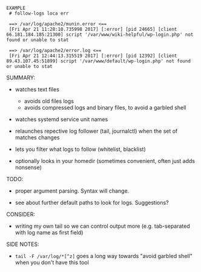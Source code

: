 ```
EXAMPLE
 # follow-logs loca err

 ==> /var/log/apache2/munin.error <==
 [Fri Apr 21 11:28:10.735998 2017] [:error] [pid 24665] [client 66.181.184.185:21300] script '/var/www/wiki-helpful/wp-login.php' not found or unable to stat

 ==> /var/log/apache2/error.log <==
 [Fri Apr 21 12:44:13.315519 2017] [:error] [pid 12392] [client 89.43.107.45:51899] script '/var/www/default/wp-login.php' not found or unable to stat

```

SUMMARY:
- watches text files
  - avoids old files logs
  - avoids compressed logs and binary files, to avoid a garbled shell
- watches systemd service unit names
- relaunches repective log follower (tail, journalctl) when the set of matches changes

- lets you filter what logs to follow (whitelist, blacklist)

- optionally looks in your homedir (sometimes convenient, often just adds nonsense)



TODO:
- proper argument parsing. Syntax will change.

- see about further default paths to look for logs. Suggestions?


CONSIDER:
- writing my own tail so we can control output more (e.g. tab-separated with log name as first field)



SIDE NOTES:
- `tail -F /var/log/*[^z]` goes a long way towards "avoid garbled shell" when you don't have this tool

